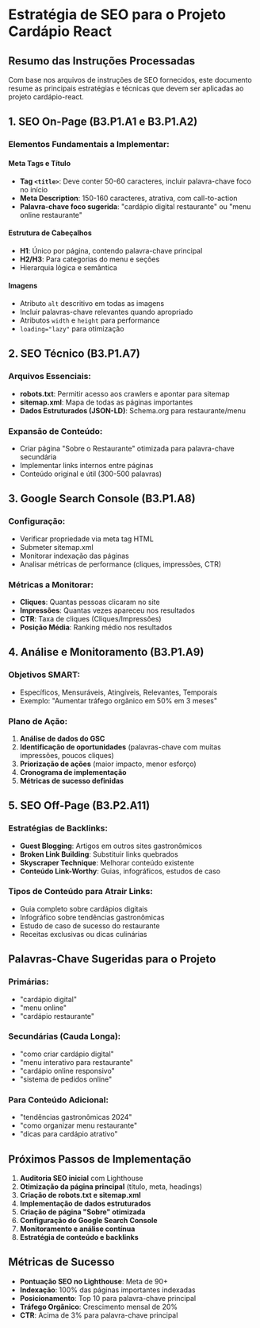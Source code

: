 # Estratégia de SEO para o Projeto Cardápio React

## Resumo das Instruções Processadas

Com base nos arquivos de instruções de SEO fornecidos, este documento resume as principais estratégias e técnicas que devem ser aplicadas ao projeto cardápio-react.

## 1. SEO On-Page (B3.P1.A1 e B3.P1.A2)

### Elementos Fundamentais a Implementar:

#### Meta Tags e Título
- **Tag `<title>`**: Deve conter 50-60 caracteres, incluir palavra-chave foco no início
- **Meta Description**: 150-160 caracteres, atrativa, com call-to-action
- **Palavra-chave foco sugerida**: "cardápio digital restaurante" ou "menu online restaurante"

#### Estrutura de Cabeçalhos
- **H1**: Único por página, contendo palavra-chave principal
- **H2/H3**: Para categorias do menu e seções
- Hierarquia lógica e semântica

#### Imagens
- Atributo `alt` descritivo em todas as imagens
- Incluir palavras-chave relevantes quando apropriado
- Atributos `width` e `height` para performance
- `loading="lazy"` para otimização

## 2. SEO Técnico (B3.P1.A7)

### Arquivos Essenciais:
- **robots.txt**: Permitir acesso aos crawlers e apontar para sitemap
- **sitemap.xml**: Mapa de todas as páginas importantes
- **Dados Estruturados (JSON-LD)**: Schema.org para restaurante/menu

### Expansão de Conteúdo:
- Criar página "Sobre o Restaurante" otimizada para palavra-chave secundária
- Implementar links internos entre páginas
- Conteúdo original e útil (300-500 palavras)

## 3. Google Search Console (B3.P1.A8)

### Configuração:
- Verificar propriedade via meta tag HTML
- Submeter sitemap.xml
- Monitorar indexação das páginas
- Analisar métricas de performance (cliques, impressões, CTR)

### Métricas a Monitorar:
- **Cliques**: Quantas pessoas clicaram no site
- **Impressões**: Quantas vezes apareceu nos resultados
- **CTR**: Taxa de cliques (Cliques/Impressões)
- **Posição Média**: Ranking médio nos resultados

## 4. Análise e Monitoramento (B3.P1.A9)

### Objetivos SMART:
- Específicos, Mensuráveis, Atingíveis, Relevantes, Temporais
- Exemplo: "Aumentar tráfego orgânico em 50% em 3 meses"

### Plano de Ação:
1. **Análise de dados do GSC**
2. **Identificação de oportunidades** (palavras-chave com muitas impressões, poucos cliques)
3. **Priorização de ações** (maior impacto, menor esforço)
4. **Cronograma de implementação**
5. **Métricas de sucesso definidas**

## 5. SEO Off-Page (B3.P2.A11)

### Estratégias de Backlinks:
- **Guest Blogging**: Artigos em outros sites gastronômicos
- **Broken Link Building**: Substituir links quebrados
- **Skyscraper Technique**: Melhorar conteúdo existente
- **Conteúdo Link-Worthy**: Guias, infográficos, estudos de caso

### Tipos de Conteúdo para Atrair Links:
- Guia completo sobre cardápios digitais
- Infográfico sobre tendências gastronômicas
- Estudo de caso de sucesso do restaurante
- Receitas exclusivas ou dicas culinárias

## Palavras-Chave Sugeridas para o Projeto

### Primárias:
- "cardápio digital"
- "menu online"
- "cardápio restaurante"

### Secundárias (Cauda Longa):
- "como criar cardápio digital"
- "menu interativo para restaurante"
- "cardápio online responsivo"
- "sistema de pedidos online"

### Para Conteúdo Adicional:
- "tendências gastronômicas 2024"
- "como organizar menu restaurante"
- "dicas para cardápio atrativo"

## Próximos Passos de Implementação

1. **Auditoria SEO inicial** com Lighthouse
2. **Otimização da página principal** (título, meta, headings)
3. **Criação de robots.txt e sitemap.xml**
4. **Implementação de dados estruturados**
5. **Criação de página "Sobre" otimizada**
6. **Configuração do Google Search Console**
7. **Monitoramento e análise contínua**
8. **Estratégia de conteúdo e backlinks**

## Métricas de Sucesso

- **Pontuação SEO no Lighthouse**: Meta de 90+
- **Indexação**: 100% das páginas importantes indexadas
- **Posicionamento**: Top 10 para palavra-chave principal
- **Tráfego Orgânico**: Crescimento mensal de 20%
- **CTR**: Acima de 3% para palavra-chave principal
